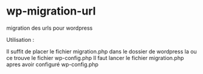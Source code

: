 # wp-migration-url

migration des urls pour wordpress

Utilisation :

Il suffit de placer le fichier migration.php dans le dossier de wordpress la ou ce trouve le fichier wp-config.php
Il faut lancer le fichier migration.php apres avoir configuré wp-config.php
